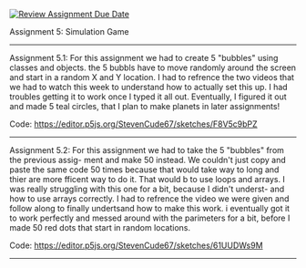 [![Review Assignment Due Date](https://classroom.github.com/assets/deadline-readme-button-24ddc0f5d75046c5622901739e7c5dd533143b0c8e959d652212380cedb1ea36.svg)](https://classroom.github.com/a/pJv4oXRo)

Assignment 5: Simulation Game
__________________________________________________________________________________________

Assignment 5.1: For this assignment we had to create 5 "bubbles" using classes and objects.
the 5 bubbls have to move randomly around the screen and start in a random X and Y location. 
I had to refrence the two videos that we had to watch this week to understand how to actually
set this up. I had troubles getting it to work once I typed it all out. Eventually, I figured
it out and made 5 teal circles, that I plan to make planets in later assignments!

Code: https://editor.p5js.org/StevenCude67/sketches/F8V5c9bPZ

__________________________________________________________________________________________

Assignment 5.2: For this assignment we had to take the 5 "bubbles" from the previous assig-
ment and make 50 instead. We couldn't just copy and paste the same code 50 times because
that would take way to long and thier are more fficent way to do it. That would b to use
loops and arrays. I was really struggling with this one for a bit, because I didn't underst-
and how to use arrays correctly. I had to refrence the video we were given and follow along
to finally undertsand how to make this work. i eventually got it to work perfectly and messed
around with the parimeters for a bit, before I made 50 red dots that start in random locations.

Code: https://editor.p5js.org/StevenCude67/sketches/61UUDWs9M

__________________________________________________________________________________________

